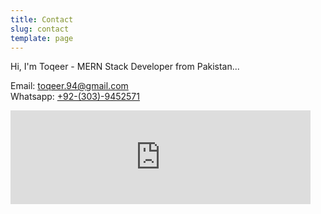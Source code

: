 ```yaml
---
title: Contact
slug: contact
template: page
---
```


Hi, I'm Toqeer - MERN Stack Developer from Pakistan...

Email: <a href="mailto:toqeer.94@gmail.com">toqeer.94@gmail.com</a> </br>
Whatsapp: <a href="https://wa.me/923039452571">+92-(303)-9452571</a>

<div class="centered-iframe">
  <iframe
    width="480"
    height="150"
    src="https://toqeer.substack.com/embed"
    frameborder="0"
    scrolling="no"
  ></iframe>
</div>
